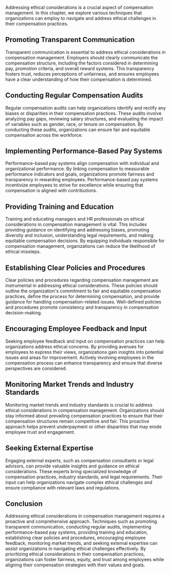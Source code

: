 
Addressing ethical considerations is a crucial aspect of compensation management. In this chapter, we explore various techniques that organizations can employ to navigate and address ethical challenges in their compensation practices.

Promoting Transparent Communication
-----------------------------------

Transparent communication is essential to address ethical considerations in compensation management. Employers should clearly communicate the compensation structure, including the factors considered in determining pay, promotion criteria, and overall reward systems. This transparency fosters trust, reduces perceptions of unfairness, and ensures employees have a clear understanding of how their compensation is determined.

Conducting Regular Compensation Audits
--------------------------------------

Regular compensation audits can help organizations identify and rectify any biases or disparities in their compensation practices. These audits involve analyzing pay gaps, reviewing salary structures, and evaluating the impact of variables such as gender, race, or tenure on compensation. By conducting these audits, organizations can ensure fair and equitable compensation across the workforce.

Implementing Performance-Based Pay Systems
------------------------------------------

Performance-based pay systems align compensation with individual and organizational performance. By linking compensation to measurable performance indicators and goals, organizations promote fairness and transparency in rewarding employees. Performance-based pay systems incentivize employees to strive for excellence while ensuring that compensation is aligned with contributions.

Providing Training and Education
--------------------------------

Training and educating managers and HR professionals on ethical considerations in compensation management is vital. This includes providing guidance on identifying and addressing biases, promoting diversity and inclusion, understanding legal requirements, and making equitable compensation decisions. By equipping individuals responsible for compensation management, organizations can reduce the likelihood of ethical missteps.

Establishing Clear Policies and Procedures
------------------------------------------

Clear policies and procedures regarding compensation management are instrumental in addressing ethical considerations. These policies should outline the organization's commitment to fair and equitable compensation practices, define the process for determining compensation, and provide guidance for handling compensation-related issues. Well-defined policies and procedures promote consistency and transparency in compensation decision-making.

Encouraging Employee Feedback and Input
---------------------------------------

Seeking employee feedback and input on compensation practices can help organizations address ethical concerns. By providing avenues for employees to express their views, organizations gain insights into potential issues and areas for improvement. Actively involving employees in the compensation process can enhance transparency and ensure that diverse perspectives are considered.

Monitoring Market Trends and Industry Standards
-----------------------------------------------

Monitoring market trends and industry standards is crucial to address ethical considerations in compensation management. Organizations should stay informed about prevailing compensation practices to ensure that their compensation structures remain competitive and fair. This proactive approach helps prevent underpayment or other disparities that may erode employee trust and engagement.

Seeking External Expertise
--------------------------

Engaging external experts, such as compensation consultants or legal advisors, can provide valuable insights and guidance on ethical considerations. These experts bring specialized knowledge of compensation practices, industry standards, and legal requirements. Their input can help organizations navigate complex ethical challenges and ensure compliance with relevant laws and regulations.

Conclusion
----------

Addressing ethical considerations in compensation management requires a proactive and comprehensive approach. Techniques such as promoting transparent communication, conducting regular audits, implementing performance-based pay systems, providing training and education, establishing clear policies and procedures, encouraging employee feedback, monitoring market trends, and seeking external expertise can assist organizations in navigating ethical challenges effectively. By prioritizing ethical considerations in their compensation practices, organizations can foster fairness, equity, and trust among employees while aligning their compensation strategies with their values and goals.
